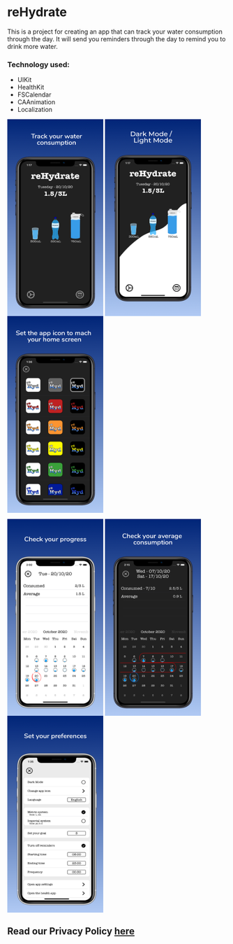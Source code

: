 # reHydrate

This is a project for creating an app that can track your water consumption through the day. It will send you reminders through the day to remind you to drink more water.

### Technology used:
- UIKit
- HealthKit
- FSCalendar
- CAAnimation
- Localization

<a href="url"><img src="/mockups/20oct/Main-screenDark.jpeg" align="center" height="450" width="220"></a> <a href="url"><img src="mockups/20oct/Main-screenDarkWhite.jpeg" align="center" height="450" width="220"></a> <a href="url"><img src="/mockups/20oct/AppIconsDark.jpeg" align="center" height="450" width="220"></a> 

<a href="url"><img src="/mockups/20oct/CalendarWhite.jpeg" align="center" height="450" width="220"></a> <a href="url"><img src="/mockups/20oct/CalendarDark.jpeg" align="center" height="450" width="220"></a> <a href="url"><img src="/mockups/20oct/SettingsWhite.jpeg" align="center" height="450" width="220"></a> 

## Read our Privacy Policy [here](/Privacy-Policy.md)
